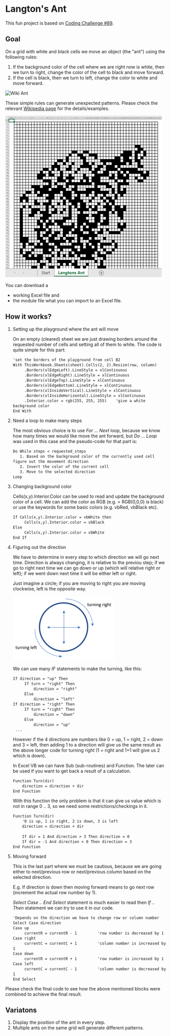 # Langton's Ant

This fun project is based on [Coding Challenge #89](https://www.youtube.com/watch?v=G1EgjgMo48U&t=366s).


## Goal
On a grid with white and black cells we move an object (the "ant") using the following rules:

1. If the background color of the cell where we are right now is white, then we turn to right, change the color of the cell to black and move forward.
2. If the cell is black, then we turn to left, change the color to white and move forward.

![Wiki Ant](https://upload.wikimedia.org/wikipedia/commons/0/09/LangtonsAntAnimated.gif)

These simple rules can generate unexpected patterns. Please check the relevant [Wikipedia page](https://en.wikipedia.org/wiki/Langton%27s_ant) for the details/examples.

![Excel Screen](https://github.com/viszi/codes/blob/master/Excel/Fun/004_Langtons_Ant/images/001_LangtonsAnt.png)

You can download a 
 - working Excel file and
 - the module file what you can import to an Excel file.

## How it works?

1. Setting up the playground where the ant will move

   On an empty (cleared) sheet we are just drawing borders around the requested number of cells and setting all of them to white.
   The code is quite simple for this part:
   
   ```
   'set the borders of the playground from cell B2
   With ThisWorkbook.Sheets(sheet).Cells(2, 2).Resize(row, column)
        .Borders(xlEdgeLeft).LineStyle = xlContinuous
        .Borders(xlEdgeRight).LineStyle = xlContinuous
        .Borders(xlEdgeTop).LineStyle = xlContinuous
        .Borders(xlEdgeBottom).LineStyle = xlContinuous
        .Borders(xlInsideVertical).LineStyle = xlContinuous
        .Borders(xlInsideHorizontal).LineStyle = xlContinuous
        .Interior.color = rgb(255, 255, 255)    'give a white background color
   End With
   ```

2. Need a loop to make many steps

   The most obvious choice is to use *For ... Next* loop, because we know how many times we would like move the ant forward, but *Do ... Loop* was used in this case and the pseudo-code for that part is:

   ```
   Do While steps < requested_steps
      1. Based on the background color of the currently used cell figure out the movement direction
      2. Invert the color of the current cell
      3. Move to the selected direction
   Loop
   ```

3. Changing background color

   Cells(x,y).Interior.Color can be used to read and update the background color of a cell. We can add the color as RGB (e.g. = RGB(0,0,0) is black) or use the keywords for some basic colors (e.g. vbRed, vbBlack etc).

   ```
   If Cells(x,y).Interior.color = vbWhite then
        Cells(x,y).Interior.color = vbBlack
   Else
        Cells(x,y).Interior.color = vbWhite
   End If
   ```

4. Figuring out the direction
   
   We have to determine in every step to which direction we will go next time. Direction is always changing, it is relative to the previou step; if we go to right next time we can go down or up (which will relative right or left); if we went down next time it will be either left or right. 

   Just imagine a circle; if you are moving to right you are moving clockwise, left is the opposite way.
   
   ![Turning](https://github.com/viszi/codes/blob/master/Excel/Fun/004_Langtons_Ant/images/002_Turning.png)

   We can use many *IF* statements to make the turning, like this:

   ```
   If direction = "up" Then
        If turn = "right" Then
            direction = "right"
        Else
            direction = "left"
   If direction = "right" Then
        If turn = "right" Then
            direction = "down"
        Else
            direction = "up"
    ...
    ```

    However if the 4 directions are numbers like 0 = up, 1 = right, 2 = down and 3 = left, then adding 1 to a direction will give us the same result as the above longer code for turning right (1 = right and 1+1 will give us 2 which is down). 

    In Excel VB we can have Sub (sub-routines) and Function. The later can be used if you want to get back a result of a calculation.

    ```
    Function Turn(dir)
        direction = direction + dir
    End Function
    ```

    With this function the only problem is that it can give us value which is not in range 0 .. 3, so we need some restrictions/checkings in it.

    ```
    Function Turn(dir)
        '0 is up, 1 is right, 2 is down, 3 is left
        direction = direction + dir 

        If dir = 1 And direction > 3 Then direction = 0
        If dir = -1 And direction < 0 Then direction = 3
    End Function
    ```

5. Moving forward

   This is the last part where we must be cautious, because we are going either to next/previous row or next/previous column based on the selected direction.

   E.g. If direction is down then moving forward means to go next row (increment the actual row number by 1).

   *Select Case .. End Select* statement is much easier to read then *If .. Then* statement we can try to use it in our code.

   ```
   'Depends on the direction we have to change row or column number
   Select Case direction
   Case up
        currentR = currentR - 1         'row number is decreased by 1
   Case right
        currentC = currentC + 1         'column number is increased by 1
   Case down
        currentR = currentR + 1         'row number is increased by 1
   Case left
        currentC = currentC - 1         'column number is decreased by 1
   End Select
   ```

Please check the final code to see how the above mentioned blocks were combined to achieve the final result.

## Variatons

1. Display the position of the ant in every step.
2. Multiple ants on the same grid will generate different patterns.

